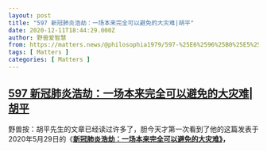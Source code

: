 ```yaml
---
layout: post
title: "597 新冠肺炎浩劫：一场本来完全可以避免的大灾难|胡平"
date: 2020-12-11T18:44:29.000Z
author: 野兽爱智慧
from: https://matters.news/@philosophia1979/597-%25E6%2596%25B0%25E5%2586%25A0%25E8%2582%25BA%25E7%2582%258E%25E6%25B5%25A9%25E5%258A%25AB-%25E4%25B8%2580%25E5%259C%25BA%25E6%259C%25AC%25E6%259D%25A5%25E5%25AE%258C%25E5%2585%25A8%25E5%258F%25AF%25E4%25BB%25A5%25E9%2581%25BF%25E5%2585%258D%25E7%259A%2584%25E5%25A4%25A7%25E7%2581%25BE%25E9%259A%25BE-%25E8%2583%25A1%25E5%25B9%25B3-bafyreidvg7qerdeetenuwjuekxno4t62xm4yk2nshh5cbwfa5xjpfxvsde
tags: [ Matters ]
categories: [ Matters ]
---
```

<!--1607712269000-->
[597 新冠肺炎浩劫：一场本来完全可以避免的大灾难|胡平](https://matters.news/@philosophia1979/597-%25E6%2596%25B0%25E5%2586%25A0%25E8%2582%25BA%25E7%2582%258E%25E6%25B5%25A9%25E5%258A%25AB-%25E4%25B8%2580%25E5%259C%25BA%25E6%259C%25AC%25E6%259D%25A5%25E5%25AE%258C%25E5%2585%25A8%25E5%258F%25AF%25E4%25BB%25A5%25E9%2581%25BF%25E5%2585%258D%25E7%259A%2584%25E5%25A4%25A7%25E7%2581%25BE%25E9%259A%25BE-%25E8%2583%25A1%25E5%25B9%25B3-bafyreidvg7qerdeetenuwjuekxno4t62xm4yk2nshh5cbwfa5xjpfxvsde)
------

<div>
<p>野兽按：胡平先生的文章已经读过许多了，胆今天才第一次看到了他的这篇发表于2020年5月29日的《<a href="http://www.yibaochina.com/article/display?articleId=8577&fbclid=IwAR2dSQGowfzxDBirsYg04dEttLs-K2zVd6g2o_hm-WaVnlbusdyO4i58NOc" target="_blank"><strong>新冠肺炎浩劫：一场本来完全可以避免的大灾难》</strong></a><strong>，</strong></p><p><br></p>
</div>

